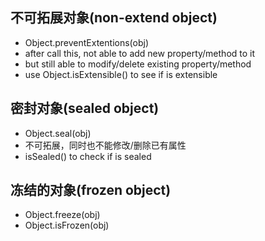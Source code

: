 ## 不可拓展对象(non-extend object)
- Object.preventExtentions(obj)
- after call this, not able to add new property/method to it
- but still able to modify/delete existing property/method
- use Object.isExtensible() to see if is extensible

## 密封对象(sealed object)
- Object.seal(obj)
- 不可拓展，同时也不能修改/删除已有属性
- isSealed() to check if is sealed

## 冻结的对象(frozen object)
- Object.freeze(obj)
- Object.isFrozen(obj)

